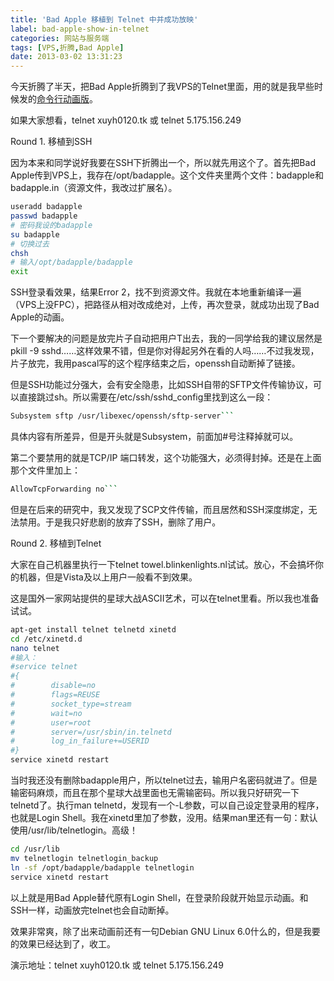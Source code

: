 ```yaml
---
title: 'Bad Apple 移植到 Telnet 中并成功放映'
label: bad-apple-show-in-telnet
categories: 网站与服务端
tags: [VPS,折腾,Bad Apple]
date: 2013-03-02 13:31:23
---
```

今天折腾了半天，把Bad Apple折腾到了我VPS的Telnet里面，用的就是我早些时候发的[命令行动画版](/article/modify-computer/bad-apple-command-line-art.lantian)</a>。

如果大家想看，telnet xuyh0120.tk 或 telnet 5.175.156.249

Round 1. 移植到SSH

因为本来和同学说好我要在SSH下折腾出一个，所以就先用这个了。首先把Bad Apple传到VPS上，我存在/opt/badapple。这个文件夹里两个文件：badapple和badapple.in（资源文件，我改过扩展名）。

```bash
useradd badapple
passwd badapple
# 密码我设的badapple
su badapple
# 切换过去
chsh
# 输入/opt/badapple/badapple
exit
```

SSH登录看效果，结果Error 2，找不到资源文件。我就在本地重新编译一遍（VPS上没FPC），把路径从相对改成绝对，上传，再次登录，就成功出现了Bad Apple的动画。

下一个要解决的问题是放完片子自动把用户T出去，我的一同学给我的建议居然是pkill -9 sshd……这样效果不错，但是你对得起另外在看的人吗……不过我发现，片子放完，我用pascal写的这个程序结束之后，openssh自动断掉了链接。

但是SSH功能过分强大，会有安全隐患，比如SSH自带的SFTP文件传输协议，可以直接跳过sh。所以需要在/etc/ssh/sshd_config里找到这么一段：

```bash
Subsystem sftp /usr/libexec/openssh/sftp-server```
```

具体内容有所差异，但是开头就是Subsystem，前面加#号注释掉就可以。

第二个要禁用的就是TCP/IP 端口转发，这个功能强大，必须得封掉。还是在上面那个文件里加上：

```bash
AllowTcpForwarding no```
```

但是在后来的研究中，我又发现了SCP文件传输，而且居然和SSH深度绑定，无法禁用。于是我只好悲剧的放弃了SSH，删除了用户。

Round 2. 移植到Telnet

大家在自己机器里执行一下telnet towel.blinkenlights.nl试试。放心，不会搞坏你的机器，但是Vista及以上用户一般看不到效果。

这是国外一家网站提供的星球大战ASCII艺术，可以在telnet里看。所以我也准备试试。

```bash
apt-get install telnet telnetd xinetd
cd /etc/xinetd.d
nano telnet
#输入：
#service telnet
#{
#        disable=no
#        flags=REUSE
#        socket_type=stream
#        wait=no
#        user=root
#        server=/usr/sbin/in.telnetd
#        log_in_failure+=USERID
#}
service xinetd restart
```

当时我还没有删除badapple用户，所以telnet过去，输用户名密码就进了。但是输密码麻烦，而且在那个星球大战里面也无需输密码。所以我只好研究一下telnetd了。执行man telnetd，发现有一个-L参数，可以自己设定登录用的程序，也就是Login Shell。我在xinetd里加了参数，没用。结果man里还有一句：默认使用/usr/lib/telnetlogin。高级！

```bash
cd /usr/lib
mv telnetlogin telnetlogin_backup
ln -sf /opt/badapple/badapple telnetlogin
service xinetd restart
```

以上就是用Bad Apple替代原有Login Shell，在登录阶段就开始显示动画。和SSH一样，动画放完telnet也会自动断掉。

效果非常爽，除了出来动画前还有一句Debian GNU Linux 6.0什么的，但是我要的效果已经达到了，收工。

演示地址：telnet xuyh0120.tk 或 telnet 5.175.156.249
